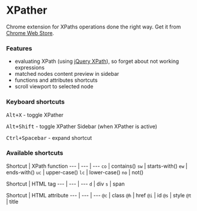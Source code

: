 # XPather

Chrome extension for XPaths operations done the right way. Get it from [Chrome Web Store](https://chrome.google.com/webstore/detail/xpather/gabekepgockchhemajjahpchlnkadiac).

### Features

- evaluating XPath (using [jQuery XPath](http://github.com/jfirebaugh/jquery-xpath)), so forget about not working expressions
- matched nodes content preview in sidebar
- functions and attributes shortcuts
- scroll viewport to selected node

### Keyboard shortcuts

<kbd>Alt+X</kbd> - toggle XPather

<kbd>Alt+Shift</kbd> - toggle XPather Sidebar (when XPather is active)

<kbd>Ctrl+Spacebar</kbd> - expand shortcut

### Available shortcuts
Shortcut | XPath function
--- | --- | ---
`co` | contains()
`sw` | starts-with()
`ew` | ends-with()
`uc` | upper-case()
`lc` | lower-case()
`no` | not()

Shortcut | HTML tag
--- | --- | ---
`d` | div
`s` | span

Shortcut | HTML attribute
--- | --- | ---
`@c` | class
`@h` | href
`@i` | id
`@s` | style
`@t` | title
